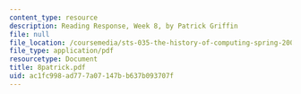 ```yaml
---
content_type: resource
description: Reading Response, Week 8, by Patrick Griffin
file: null
file_location: /coursemedia/sts-035-the-history-of-computing-spring-2004/ac1fc998ad777a07147bb637b093707f_8patrick.pdf
file_type: application/pdf
resourcetype: Document
title: 8patrick.pdf
uid: ac1fc998-ad77-7a07-147b-b637b093707f
---
```

